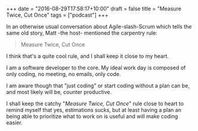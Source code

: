 +++
date = "2016-08-29T17:58:17+10:00"
draft = false
title = "Measure Twice, Cut Once"
tags = ["podcast"]
+++

In an otherwise usual conversation about Agile-slash-Scrum which tells the same
old story, Matt -the host- mentioned the carpentry rule:

> Measure Twice, Cut Once

I think that's a quite cool rule, and I shall keep it close to my heart.

I am a software developer to the core. My ideal work day is composed of only
coding, no meeting, no emails, only code.

I am aware though that "just coding" or start coding without a plan can be, and
most likely will be, counter productive.

I shall keep the catchy "_Measure Twice, Cut Once_" rule close to heart to
remind myself that yes, estimations sucks, but at least having a plan an being
able to prioritize what to work on is useful and will make coding easier.

